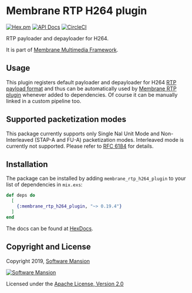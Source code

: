 # Membrane RTP H264 plugin
[![Hex.pm](https://img.shields.io/hexpm/v/membrane_rtp_h264_plugin.svg)](https://hex.pm/packages/membrane_rtp_h264_plugin)
[![API Docs](https://img.shields.io/badge/api-docs-yellow.svg?style=flat)](https://hexdocs.pm/membrane_rtp_h264_plugin/)
[![CircleCI](https://circleci.com/gh/membraneframework/membrane_rtp_h264_plugin.svg?style=svg)](https://circleci.com/gh/membraneframework/membrane_rtp_h264_plugin)

RTP payloader and depayloader for H264.

It is part of [Membrane Multimedia Framework](https://membraneframework.org).

## Usage

This plugin registers default payloader and depayloader for H264 [RTP payload format](https://hexdocs.pm/membrane_rtp_format/Membrane.RTP.PayloadFormat.html) and thus can be automatically used by [Membrane RTP plugin](https://hexdocs.pm/membrane_rtp_plugin) whenever added to dependencies. Of course it can be manually linked in a custom pipeline too.

## Supported packetization modes

This package currently supports only
Single Nal Unit Mode and Non-Interleaved (STAP-A and FU-A) packetization modes.
Interleaved mode is currently not supported. Please refer to [RFC 6184](https://tools.ietf.org/html/rfc6184) for details.

## Installation

The package can be installed by adding `membrane_rtp_h264_plugin` to your list of dependencies in `mix.exs`:

```elixir
def deps do
  [
    {:membrane_rtp_h264_plugin, "~> 0.19.4"}
  ]
end
```

The docs can be found at [HexDocs](https://hexdocs.pm/membrane_rtp_h264_plugin).

## Copyright and License

Copyright 2019, [Software Mansion](https://swmansion.com/?utm_source=git&utm_medium=readme&utm_campaign=membrane)

[![Software Mansion](https://logo.swmansion.com/logo?color=white&variant=desktop&width=200&tag=membrane-github)](https://swmansion.com/?utm_source=git&utm_medium=readme&utm_campaign=membrane)

Licensed under the [Apache License, Version 2.0](LICENSE)
